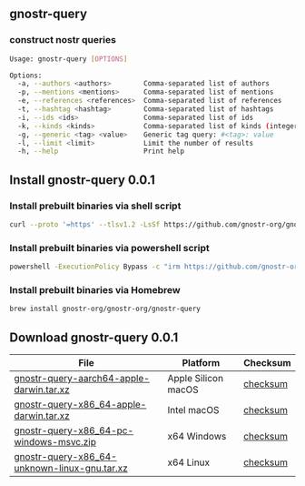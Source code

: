## gnostr-query

### construct nostr queries

```sh
Usage: gnostr-query [OPTIONS]

Options:
  -a, --authors <authors>        Comma-separated list of authors
  -p, --mentions <mentions>      Comma-separated list of mentions
  -e, --references <references>  Comma-separated list of references
  -t, --hashtag <hashtag>        Comma-separated list of hashtags
  -i, --ids <ids>                Comma-separated list of ids
  -k, --kinds <kinds>            Comma-separated list of kinds (integers)
  -g, --generic <tag> <value>    Generic tag query: #<tag>: value
  -l, --limit <limit>            Limit the number of results
  -h, --help                     Print help
```


## Install gnostr-query 0.0.1

### Install prebuilt binaries via shell script

```sh
curl --proto '=https' --tlsv1.2 -LsSf https://github.com/gnostr-org/gnostr-query/releases/download/v0.0.1/gnostr-query-installer.sh | sh
```

### Install prebuilt binaries via powershell script

```sh
powershell -ExecutionPolicy Bypass -c "irm https://github.com/gnostr-org/gnostr-query/releases/download/v0.0.1/gnostr-query-installer.ps1 | iex"
```

### Install prebuilt binaries via Homebrew

```sh
brew install gnostr-org/gnostr-org/gnostr-query
```

## Download gnostr-query 0.0.1

|  File  | Platform | Checksum |
|--------|----------|----------|
| [gnostr-query-aarch64-apple-darwin.tar.xz](https://github.com/gnostr-org/gnostr-query/releases/download/v0.0.1/gnostr-query-aarch64-apple-darwin.tar.xz) | Apple Silicon macOS | [checksum](https://github.com/gnostr-org/gnostr-query/releases/download/v0.0.1/gnostr-query-aarch64-apple-darwin.tar.xz.sha256) |
| [gnostr-query-x86_64-apple-darwin.tar.xz](https://github.com/gnostr-org/gnostr-query/releases/download/v0.0.1/gnostr-query-x86_64-apple-darwin.tar.xz) | Intel macOS | [checksum](https://github.com/gnostr-org/gnostr-query/releases/download/v0.0.1/gnostr-query-x86_64-apple-darwin.tar.xz.sha256) |
| [gnostr-query-x86_64-pc-windows-msvc.zip](https://github.com/gnostr-org/gnostr-query/releases/download/v0.0.1/gnostr-query-x86_64-pc-windows-msvc.zip) | x64 Windows | [checksum](https://github.com/gnostr-org/gnostr-query/releases/download/v0.0.1/gnostr-query-x86_64-pc-windows-msvc.zip.sha256) |
| [gnostr-query-x86_64-unknown-linux-gnu.tar.xz](https://github.com/gnostr-org/gnostr-query/releases/download/v0.0.1/gnostr-query-x86_64-unknown-linux-gnu.tar.xz) | x64 Linux | [checksum](https://github.com/gnostr-org/gnostr-query/releases/download/v0.0.1/gnostr-query-x86_64-unknown-linux-gnu.tar.xz.sha256) |
